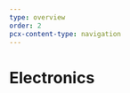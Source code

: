 ```yaml
---
type: overview
order: 2
pcx-content-type: navigation
---
```


# Electronics

<DirectoryListing path="/Electronics"/>
